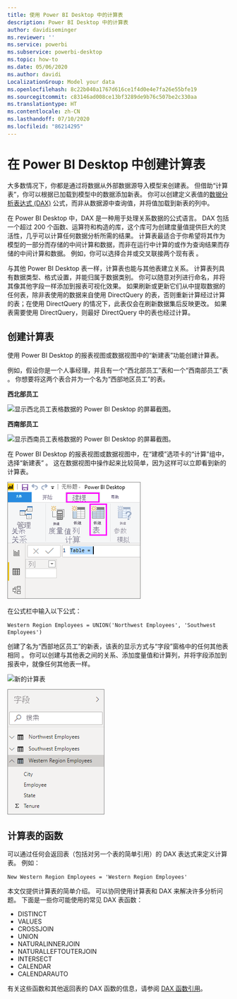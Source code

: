 ```yaml
---
title: 使用 Power BI Desktop 中的计算表
description: Power BI Desktop 中的计算表
author: davidiseminger
ms.reviewer: ''
ms.service: powerbi
ms.subservice: powerbi-desktop
ms.topic: how-to
ms.date: 05/06/2020
ms.author: davidi
LocalizationGroup: Model your data
ms.openlocfilehash: 8c22b040a1767d616ce1f4d0e4e7fa26e55bfe19
ms.sourcegitcommit: c83146ad008ce13bf3289de9b76c507be2c330aa
ms.translationtype: HT
ms.contentlocale: zh-CN
ms.lasthandoff: 07/10/2020
ms.locfileid: "86214295"
---
```

# <a name="create-calculated-tables-in-power-bi-desktop"></a>在 Power BI Desktop 中创建计算表
大多数情况下，你都是通过将数据从外部数据源导入模型来创建表。 但借助“计算表”，你可以根据已加载到模型中的数据添加新表。 你可以创建定义表值的[数据分析表达式 (DAX)](/dax/index) 公式，而非从数据源中查询值，并将值加载到新表的列中。

在 Power BI Desktop 中，DAX 是一种用于处理关系数据的公式语言。 DAX 包括一个超过 200 个函数、运算符和构造的库，这个库可为创建度量值提供巨大的灵活性，几乎可以计算任何数据分析所需的结果。 计算表最适合于你希望将其作为模型的一部分而存储的中间计算和数据，而非在运行中计算的或作为查询结果而存储的中间计算和数据。 例如，你可以选择合并或交叉联接两个现有表 。

与其他 Power BI Desktop 表一样，计算表也能与其他表建立关系。 计算表列具有数据类型、格式设置，并能归属于数据类别。 你可以随意对列进行命名，并将其像其他字段一样添加到报表可视化效果。 如果刷新或更新它们从中提取数据的任何表，除非表使用的数据来自使用 DirectQuery 的表，否则重新计算经过计算的表；在使用 DirectQuery 的情况下，此表仅会在刷新数据集后反映更改。 如果表需要使用 DirectQuery，则最好 DirectQuery 中的表也经过计算。

## <a name="create-a-calculated-table"></a>创建计算表

使用 Power BI Desktop 的报表视图或数据视图中的“新建表”功能创建计算表。

例如，假设你是一个人事经理，并且有一个“西北部员工”表和一个“西南部员工”表 。 你想要将这两个表合并为一个名为“西部地区员工”的表。

**西北部员工**

 ![显示西北员工表格数据的 Power BI Desktop 的屏幕截图。](media/desktop-calculated-tables/calctables_nwempl.png)

**西南部员工**

 ![显示西南员工表格数据的 Power BI Desktop 的屏幕截图。](media/desktop-calculated-tables/calctables_swempl.png)

在 Power BI Desktop 的报表视图或数据视图中，在“建模”选项卡的“计算”组中，选择“新建表”  。 这在数据视图中操作起来比较简单，因为这样可以立即看到新的计算表。

 ![在数据视图中新建表](media/desktop-calculated-tables/calctables_formulabarempty.png)

在公式栏中输入以下公式：

```dax
Western Region Employees = UNION('Northwest Employees', 'Southwest Employees')
```

创建了名为“西部地区员工”的新表，该表的显示方式与“字段”窗格中的任何其他表相同 。 你可以创建与其他表之间的关系、添加度量值和计算列，并将字段添加到报表中，就像任何其他表一样。

 ![新的计算表](media/desktop-calculated-tables/calctables_westregionempl.png)

 ![“字段”窗格中的新表](media/desktop-calculated-tables/calctables_fieldlist.png)

## <a name="functions-for-calculated-tables"></a>计算表的函数

可以通过任何会返回表（包括对另一个表的简单引用）的 DAX 表达式来定义计算表。 例如：

```dax
New Western Region Employees = 'Western Region Employees'
```

本文仅提供计算表的简单介绍。 可以协同使用计算表和 DAX 来解决许多分析问题。 下面是一些你可能使用的常见 DAX 表函数：

* DISTINCT
* VALUES
* CROSSJOIN
* UNION
* NATURALINNERJOIN
* NATURALLEFTOUTERJOIN
* INTERSECT
* CALENDAR
* CALENDARAUTO

有关这些函数和其他返回表的 DAX 函数的信息，请参阅 [DAX 函数引用](/dax/dax-function-reference)。

